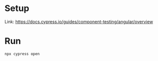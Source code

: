 # Setup
Link: https://docs.cypress.io/guides/component-testing/angular/overview

# Run
```
npx cypress open
```